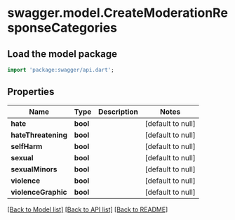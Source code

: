 # swagger.model.CreateModerationResponseCategories

## Load the model package
```dart
import 'package:swagger/api.dart';
```

## Properties
Name | Type | Description | Notes
------------ | ------------- | ------------- | -------------
**hate** | **bool** |  | [default to null]
**hateThreatening** | **bool** |  | [default to null]
**selfHarm** | **bool** |  | [default to null]
**sexual** | **bool** |  | [default to null]
**sexualMinors** | **bool** |  | [default to null]
**violence** | **bool** |  | [default to null]
**violenceGraphic** | **bool** |  | [default to null]

[[Back to Model list]](../README.md#documentation-for-models) [[Back to API list]](../README.md#documentation-for-api-endpoints) [[Back to README]](../README.md)

